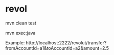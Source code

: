 # revol

mvn clean test

mvn exec:java

Example: 
http://localhost:2222/revolut/transfer?fromAccountId=a1&toAccountId=a2&amount=2.5

